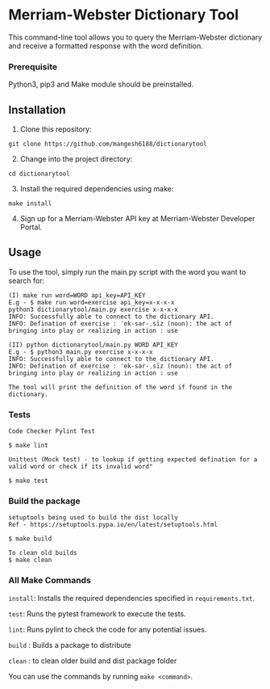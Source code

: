 # Merriam-Webster Dictionary Tool

This command-line tool allows you to query the Merriam-Webster dictionary and receive a formatted response with the word definition.

### Prerequisite
Python3, pip3 and Make module should be preinstalled. 

## Installation

1. Clone this repository:

```
git clone https://github.com/mangesh6188/dictionarytool

```

2. Change into the project directory:
```
cd dictionarytool
```

3. Install the required dependencies using make:

```
make install
```

4. Sign up for a Merriam-Webster API key at Merriam-Webster Developer Portal.

## Usage
To use the tool, simply run the main.py script with the word you want to search for:

```
(I) make run word=WORD api_key=API_KEY
E.g - $ make run word=exercise api_key=x-x-x-x
python3 dictionarytool/main.py exercise x-x-x-x
INFO: Successfully able to connect to the dictionary API.
INFO: Defination of exercise : ˈek-sər-ˌsīz (noun): the act of bringing into play or realizing in action : use

(II) python dictionarytool/main.py WORD API_KEY
E.g - $ python3 main.py exercise x-x-x-x
INFO: Successfully able to connect to the dictionary API.
INFO: Defination of exercise : ˈek-sər-ˌsīz (noun): the act of bringing into play or realizing in action : use

The tool will print the definition of the word if found in the dictionary.
```

### Tests
```
Code Checker Pylint Test

$ make lint 
```

```
Unittest (Mock test) - to lookup if getting expected defination for a valid word or check if its invalid word"

$ make test
```

### Build the package

```
setuptools being used to build the dist locally
Ref - https://setuptools.pypa.io/en/latest/setuptools.html

$ make build

To clean old builds
$ make clean
```

### All Make Commands

`install`: Installs the required dependencies specified in `requirements.txt`.

`test`: Runs the pytest framework to execute the tests.

`lint`: Runs pylint to check the code for any potential issues.

`build` : Builds a package to distribute

`clean` : to clean older build and dist package folder

You can use the commands by running `make <command>`.
